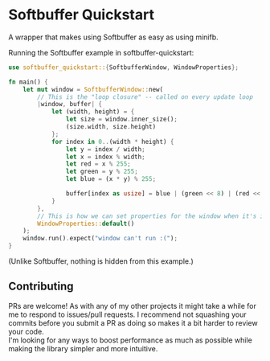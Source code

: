 Softbuffer Quickstart
=====================
A wrapper that makes using Softbuffer as easy as using minifb.

Running the Softbuffer example in softbuffer-quickstart:
```rust
use softbuffer_quickstart::{SoftbufferWindow, WindowProperties};

fn main() {
    let mut window = SoftbufferWindow::new(
        // This is the "loop closure" -- called on every update loop
        |window, buffer| {
            let (width, height) = {
                let size = window.inner_size();
                (size.width, size.height)
            };
            for index in 0..(width * height) {
                let y = index / width;
                let x = index % width;
                let red = x % 255;
                let green = y % 255;
                let blue = (x * y) % 255;

                buffer[index as usize] = blue | (green << 8) | (red << 16);
            }
        },
        // This is how we can set properties for the window when it's initially created.
        WindowProperties::default()
    );
    window.run().expect("window can't run :(");
}
```
(Unlike Softbuffer, nothing is hidden from this example.)


## Contributing
PRs are welcome! As with any of my other projects it might take a while for me to respond to issues/pull requests. I recommend not squashing your commits before you submit a PR as doing so makes it a bit harder to review your code.  
I'm looking for any ways to boost performance as much as possible while making the library simpler and more intuitive.
